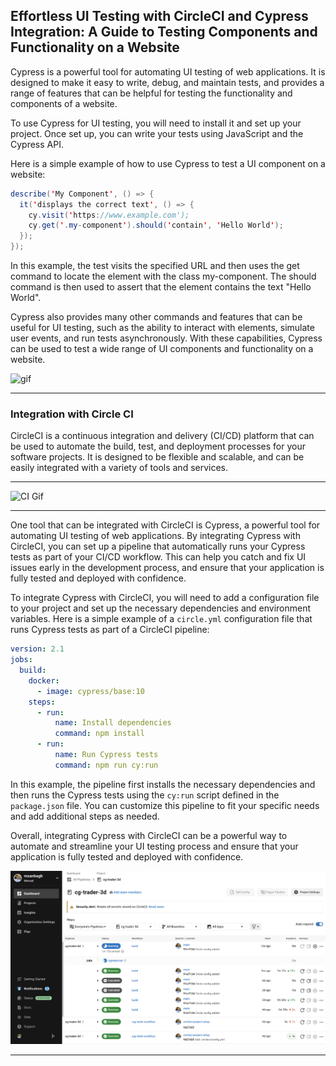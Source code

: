## Effortless UI Testing with CircleCI and Cypress Integration: A Guide to Testing Components and Functionality on a Website

Cypress is a powerful tool for automating UI testing of web applications. It is designed to make it easy to write, debug, and maintain tests, and provides a range of features that can be helpful for testing the functionality and components of a website.

To use Cypress for UI testing, you will need to install it and set up your project. Once set up, you can write your tests using JavaScript and the Cypress API.

Here is a simple example of how to use Cypress to test a UI component on a website:


``` java script
describe('My Component', () => {
  it('displays the correct text', () => {
    cy.visit('https://www.example.com');
    cy.get('.my-component').should('contain', 'Hello World');
  });
});
```
In this example, the test visits the specified URL and then uses the get command to locate the element with the class my-component. The should command is then used to assert that the element contains the text "Hello World".

Cypress also provides many other commands and features that can be useful for UI testing, such as the ability to interact with elements, simulate user events, and run tests asynchronously. With these capabilities, Cypress can be used to test a wide range of UI components and functionality on a website.

<img src="sum.gif" alt="gif" width="700"/>

---
### Integration with Circle CI

CircleCI is a continuous integration and delivery (CI/CD) platform that can be used to automate the build, test, and deployment processes for your software projects. It is designed to be flexible and scalable, and can be easily integrated with a variety of tools and services.

---

<img src="ci.gif" alt="CI Gif" width="700"/>

---

One tool that can be integrated with CircleCI is Cypress, a powerful tool for automating UI testing of web applications. By integrating Cypress with CircleCI, you can set up a pipeline that automatically runs your Cypress tests as part of your CI/CD workflow. This can help you catch and fix UI issues early in the development process, and ensure that your application is fully tested and deployed with confidence.

To integrate Cypress with CircleCI, you will need to add a configuration file to your project and set up the necessary dependencies and environment variables. Here is a simple example of a `circle.yml` configuration file that runs Cypress tests as part of a CircleCI pipeline:

``` yml
version: 2.1
jobs:
  build:
    docker:
      - image: cypress/base:10
    steps:
      - run:
          name: Install dependencies
          command: npm install
      - run:
          name: Run Cypress tests
          command: npm run cy:run
```
In this example, the pipeline first installs the necessary dependencies and then runs the Cypress tests using the `cy:run` script defined in the `package.json` file. You can customize this pipeline to fit your specific needs and add additional steps as needed.

Overall, integrating Cypress with CircleCI can be a powerful way to automate and streamline your UI testing process and ensure that your application is fully tested and deployed with confidence.

<img src="Screenshot.png" alt="Circle CI UI" width="700"/>

---